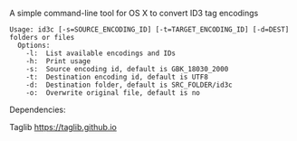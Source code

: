 A simple command-line tool for OS X to convert ID3 tag encodings


	Usage: id3c [-s=SOURCE_ENCODING_ID] [-t=TARGET_ENCODING_ID] [-d=DEST] folders or files
	  Options:
	    -l:  List available encodings and IDs
	    -h:  Print usage
	    -s:  Source encoding id, default is GBK_18030_2000
	    -t:  Destination encoding id, default is UTF8
	    -d:  Destination folder, default is SRC_FOLDER/id3c
	    -o:  Overwrite original file, default is no

Dependencies:

Taglib https://taglib.github.io
